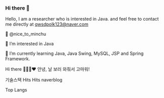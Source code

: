 ### Hi there 👋

Hello, I am a researcher who is interested in Java. and feel free to contact me directly at qwsdpolk123@naver.com

👋 @nice_to_minchu

👀 I’m interested in Java

🌱 I’m currently learning Java, Java Swing, MySQL, JSP and Spring Framework.

Hi there 👩🏻‍💻❤️
안녕, 날 보러 와줘서 고마워!

기술스택
Hits Hits naverblog

Top Langs



<!--
**jegalminjoo/jegalminjoo** is a ✨ _special_ ✨ repository because its `README.md` (this file) appears on your GitHub profile.

Here are some ideas to get you started:

- 🔭 I’m currently working on ...
- 🌱 I’m currently learning ...
- 👯 I’m looking to collaborate on ...
- 🤔 I’m looking for help with ...
- 💬 Ask me about ...
- 📫 How to reach me: ...
- 😄 Pronouns: ...
- ⚡ Fun fact: ...
-->
